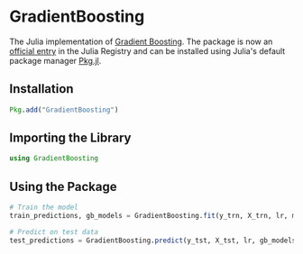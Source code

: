# GradientBoosting
The Julia implementation of <a href=https://en.wikipedia.org/wiki/Gradient_Boosting>Gradient Boosting</a>.
The package is now an <a href="https://github.com/JuliaRegistries/General/tree/master/G/GradientBoosting">official entry</a> in the Julia Registry and can be installed using Julia's default package manager <a href="https://julialang.github.io/Pkg.jl/v1/">Pkg.jl</a>.</p>

## Installation
```julia
Pkg.add("GradientBoosting")
```

## Importing the Library
```julia
using GradientBoosting
```
## Using the Package
```julia
# Train the model
train_predictions, gb_models = GradientBoosting.fit(y_trn, X_trn, lr, max_depth, number_of_trees)

# Predict on test data
test_predictions = GradientBoosting.predict(y_tst, X_tst, lr, gb_models)
```
